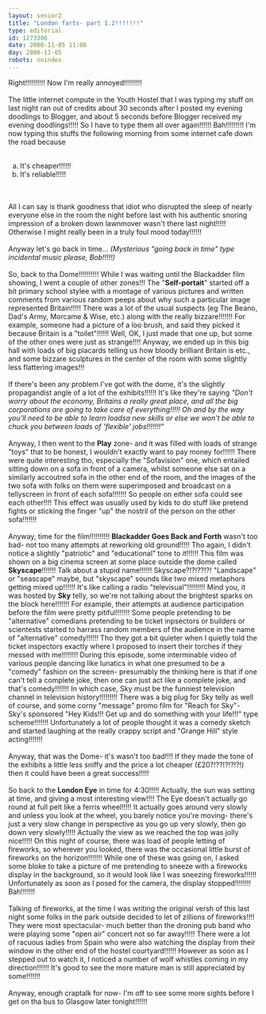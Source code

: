 ```yaml
---
layout: senior2
title: "London farts- part 1.2!!!!!!!"
type: editorial
id: 1273306
date: 2000-11-05 11:08
day: 2000-11-05
robots: noindex
---
```

Right!!!!!!!!!! Now I'm really annoyed!!!!!!!!!<br/> <br/>The little internet compute in the Youth Hostel that I was typing my stuff on last night ran out of credits about 30 seconds after I posted my evening doodlings to Blogger, and about 5 seconds before Blogger received my evening doodlings!!!!! So I have to type them all over again!!!!!! Bah!!!!!!!!! I'm now typing this stuffs the following morning from some internet cafe down the road because <br/><ol type="a"> <br/><li>It's cheaper!!!!!!<br/><li>It's reliable!!!!!<br/></li></li></ol> <br/> <br/>All I can say is thank goodness that idiot who disrupted the sleep of nearly everyone else in the room the night before last with his authentic snoring impression of a broken down lawnmover wasn't there last night!!!!! Otherwise I might really been in a truly foul mood today!!!!!!<br/> <br/>Anyway let's go back in time... <i>(Mysterious "going back in time" type incidental music please, Bob!!!!!)</i> <br/> <br/>So, back to tha Dome!!!!!!!!!! While I was waiting until the Blackadder film showing, I went a couple of other zones!!! The "<b>Self-portait</b>" started off a bit primary school stylee with a montage of various pictures and written comments from various random peeps about why such a particular image represented Britain!!!!! There was a lot of the usual suspects (eg The Beano, Dad's Army, Morcame &amp; Wise, etc.) along with the really bizzare!!!!!!! For example, someone had a picture of a loo brush, and said they picked it because Britain is a "toilet"!!!!!! Well, OK, I just made that one up, but some of the other ones were just as strange!!!! Anyway, we ended up in this big hall with loads of big placards telling us how bloody brilliant Britain is etc., and some bizzare sculptures in the center of the room with some slightly less flattering images!!! <br/> <br/>If there's been any problem I've got with the dome, it's the slightly propagandist angle of a lot of the exhibits!!!!!! It's like they're saying <i>"Don't worry about the economy, Britains a really great place, and all the big corporations are going to take care of everything!!!!! Oh and by the way you'll need to be able to learn loadsa new skills or else we won't be able to chuck you between loads of 'flexible' jobs!!!!!!!"</i> <br/> <br/>Anyway, I then went to the <b>Play</b> zone- and it was filled with loads of strange "toys" that to be honest, I wouldn't exactly want to pay money for!!!!!! There were quite interesting tho, especially the "Sofavision" one, which entailed sitting down on a sofa in front of a camera, whilst someone else sat on a similarly accoutred sofa in the other end of the room, and the images of the two sofa with folks on them were superimposed and broadcast on a tellyscreen in front of each sofa!!!!!!! So people on either sofa could see each other!!!! This effect was usually used by kids to do stuff like pretend fights or sticking the finger "up" the nostril of the person on the other sofa!!!!!!!<br/> <br/>Anyway, time for the film!!!!!!!!!! <b>Blackadder Goes Back and Forth</b> wasn't too bad- not too many attempts at reworking old ground!!!!! Tho again, I didn't notice a slightly "patriotic" and "educational" tone to it!!!!!! This film was shown on a big cinema screen at some place outside the dome called <b>Skyscape</b>!!!!!!! Talk about a stupid name!!!!!! Skyscape?!?!??!?! "Landscape" or "seascape" maybe, but "skyscape" sounds like two mixed metaphors getting mixed up!!!!!! It's like calling a radio "televisual"!!!!!!!!! Mind you, it was hosted by <b>Sky</b> telly, so we're not talking about the brightest sparks on the block here!!!!!!! For example, their attempts at audience participation before the film were pretty pitiful!!!!!!! Some people pretending to be "alternative" comedians pretending to be ticket inpsectors or builders or scientests started to harrass random members of the audience in the name of "alternative" comedy!!!!!! Tho they got a bit quieter when I quietly told the ticket inspectors exactly where I proposed to insert their torches if they messed with me!!!!!!!! During this episode, some interminable video of various people dancing like lunatics in what one presumed to be a "comedy" fashion on the screen- presumably the thinking here is that if one can't tell a complete joke, then one can just act like a complete joke, and that's comedy!!!!!!! In which case, Sky must be the funniest television channel in television history!!!!!!!!! There was a big plug for Sky telly as well of course, and some corny "message" promo film for "Reach for Sky"- Sky's sponsored "Hey Kids!!! Get up and do something with your life!!!" type scheme!!!!!!! Unfortunately a lot of people thought it was a comedy sketch and started laughing at the really crappy script and "Grange Hill" style acting!!!!!!!<br/> <br/>Anyway, that was the Dome- it's wasn't too bad!!!! If they made the tone of the exhibits a little less sniffy and the price a lot cheaper (£20?!??!?!?!?!) then it could have been a great success!!!!!<br/> <br/>So back to the <b>London Eye</b> in time for 4:30!!!!! Actually, the sun was setting at time, and giving a most interesting view!!!! The Eye doesn't actually go round at full pelt like a ferris wheel!!!!! It actually goes around very slowly and unless you look at the wheel, you barely notice you're moving- there's just a very slow change in perspective as you go up very slowly, then go down very slowly!!!!! Actually the view as we reached the top was jolly nice!!!!! On this night of course, there was load of people letting of fireworks, so wherever you looked, there was the occasional little burst of fireworks on the horizon!!!!!!! While one of these was going on, I asked some bloke to take a picture of me pretending to sneeze with a fireworks display in the background, so it would look like I was sneezing fireworks!!!!!! Unfortunately as soon as I posed for the camera, the display stopped!!!!!!!! Bah!!!!!!!<br/> <br/>Talking of fireworks, at the time I was writing the original versh of this last night some folks in the park outside decided to let of zillions of fireworks!!!! They were most spectacular- much better than the droning pub band who were playing some "open air" concert not so far away!!!!! There were a lot of racuous ladies from Spain who were also watching the display from their window in the other end of the hostel courtyard!!!!!! However as soon as I stepped out to watch it, I noticed a number of wolf whistles coming in my direction!!!!!! It's good to see the more mature man is still appreciated by some!!!!!!!<br/> <br/>Anyway, enough craptalk for now- I'm off to see some more sights before I get on tha bus to Glasgow later tonight!!!!!!

